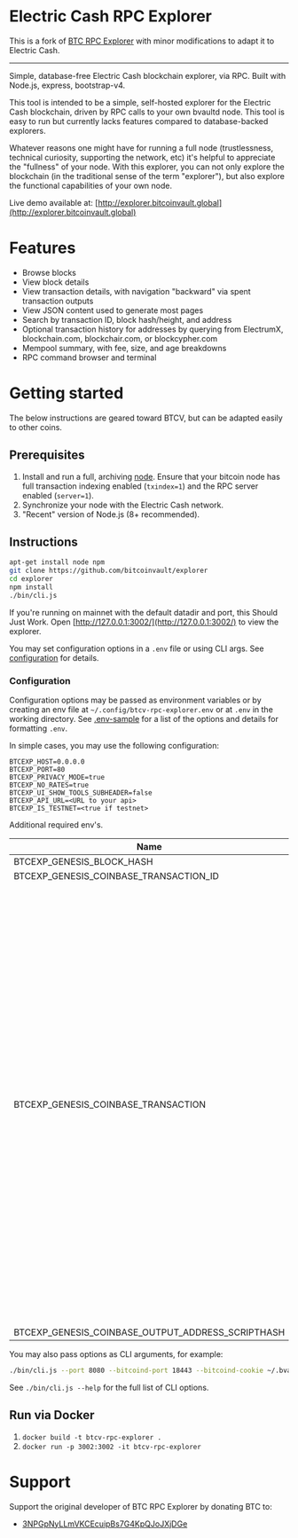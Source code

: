 # Electric Cash RPC Explorer

This is a fork of [BTC RPC Explorer](https://github.com/janoside/btc-rpc-explorer) with minor modifications to adapt it to Electric Cash.

---

Simple, database-free Electric Cash blockchain explorer, via RPC. Built with Node.js, express, bootstrap-v4.

This tool is intended to be a simple, self-hosted explorer for the Electric Cash blockchain, driven by RPC calls to your own bvaultd node. This tool is easy to run but currently lacks features compared to database-backed explorers.

Whatever reasons one might have for running a full node (trustlessness, technical curiosity, supporting the network, etc) it's helpful to appreciate the "fullness" of your node. With this explorer, you can not only explore the blockchain (in the traditional sense of the term "explorer"), but also explore the functional capabilities of your own node.

Live demo available at: [http://explorer.bitcoinvault.global](http://explorer.bitcoinvault.global)

# Features

* Browse blocks
* View block details
* View transaction details, with navigation "backward" via spent transaction outputs
* View JSON content used to generate most pages
* Search by transaction ID, block hash/height, and address
* Optional transaction history for addresses by querying from ElectrumX, blockchain.com, blockchair.com, or blockcypher.com
* Mempool summary, with fee, size, and age breakdowns
* RPC command browser and terminal

# Getting started

The below instructions are geared toward BTCV, but can be adapted easily to other coins.

## Prerequisites

1. Install and run a full, archiving [node](https://github.com/bitcoinvault/bitcoinvault/blob/master/INSTALL.md). Ensure that your bitcoin node has full transaction indexing enabled (`txindex=1`) and the RPC server enabled (`server=1`).
2. Synchronize your node with the Electric Cash network.
3. "Recent" version of Node.js (8+ recommended).

## Instructions

```bash
apt-get install node npm 
git clone https://github.com/bitcoinvault/explorer
cd explorer
npm install
./bin/cli.js
```

If you're running on mainnet with the default datadir and port, this Should Just Work.
Open [http://127.0.0.1:3002/](http://127.0.0.1:3002/) to view the explorer.

You may set configuration options in a `.env` file or using CLI args.
See [configuration](#configuration) for details.

### Configuration

Configuration options may be passed as environment variables
or by creating an env file at `~/.config/btcv-rpc-explorer.env`
or at `.env` in the working directory.
See [.env-sample](.env-sample) for a list of the options and details for formatting `.env`.

In simple cases, you may use the following configuration:

```
BTCEXP_HOST=0.0.0.0
BTCEXP_PORT=80
BTCEXP_PRIVACY_MODE=true
BTCEXP_NO_RATES=true
BTCEXP_UI_SHOW_TOOLS_SUBHEADER=false
BTCEXP_API_URL=<URL to your api>
BTCEXP_IS_TESTNET=<true if testnet>
```

Additional required env's.

| Name | Mainnet | Testnet | Notes |
| --- | --- | --- | --- |
| BTCEXP_GENESIS_BLOCK_HASH | `00000000a9811adc411f15a9c525d667ca467d83dc5461e2d7fc791d1d3926de` | `00000000d491a4c437cab521a329bb967c3a2bcb849a83a2c53f7f3c50179ab6` | Required |
| BTCEXP_GENESIS_COINBASE_TRANSACTION_ID | `d3133f9c8d4261f44fbd2a8029c56d5d97106adfef11c652d971796cc75dd967` | `d3133f9c8d4261f44fbd2a8029c56d5d97106adfef11c652d971796cc75dd967` | Required |
| BTCEXP_GENESIS_COINBASE_TRANSACTION | <pre lang="json">{<br>"in_active_chain": true,<br>"txid": <br>"d3133f9c8d4261f44fbd2a8029c56d5d97106adfef11c652d971796cc75dd967",<br>  "hash": <br>"d3133f9c8d4261f44fbd2a8029c56d5d97106adfef11c652d971796cc75dd967",<br>  "version": 1,<br>  "size": 189,<br>  "vsize": 189,<br>  "weight": 756,<br>  "locktime": 0,<br>  "vin": [<br>    {<br>      "coinbase": "04ffff001d4c575765276c6c2061696d20746f206d616b652063727970746f207472616e736665727320736f2063686561702028262066617374292074686174206f6e6c792074686520726963682077696c6c207573652062616e6b732e",<br>      "sequence": 4294967295<br>    }<br>  ],<br>  "vout": [<br>    {<br>      "value": 500.00000000,<br>      "n": 0,<br>      "scriptPubKey": {<br>        "asm": "021eeacfd38a03fa3eceea46694a2673f933348fa41a4633b5dffd7799154e26d9 OP_CHECKSIG",<br>        "hex": "21021eeacfd38a03fa3eceea46694a2673f933348fa41a4633b5dffd7799154e26d9ac",<br>        "type": "pubkey"<br>      }<br>    }<br>  ],<br>  "hex": "01000000010000000000000000000000000000000000000000000000000000000000000000ffffffff5e04ffff001d4c575765276c6c2061696d20746f206d616b652063727970746f207472616e736665727320736f2063686561702028262066617374292074686174206f6e6c792074686520726963682077696c6c207573652062616e6b732effffffff0100743ba40b0000002321021eeacfd38a03fa3eceea46694a2673f933348fa41a4633b5dffd7799154e26d9ac00000000",<br>  "blockhash": "00000000a9811adc411f15a9c525d667ca467d83dc5461e2d7fc791d1d3926de",<br>  "confirmations": 1,<br>  "time": 1608451200,<br>  "blocktime": 1608451200<br>}</pre> | <pre lang="json">{<br>  "in_active_chain": true,<br>  "txid": "d3133f9c8d4261f44fbd2a8029c56d5d97106adfef11c652d971796cc75dd967",<br>  "hash": "d3133f9c8d4261f44fbd2a8029c56d5d97106adfef11c652d971796cc75dd967",<br><br>  "version": 1,<br>  "size": 189,<br>  "vsize": 189,<br>  "weight": 756,<br>  "locktime": 0,<br>  "vin": [<br>    {<br>      "coinbase": "04ffff001d4c575765276c6c2061696d20746f206d616b652063727970746f207472616e736665727320736f2063686561702028262066617374292074686174206f6e6c792074686520726963682077696c6c207573652062616e6b732e",<br>      "sequence": 4294967295<br>    }<br>  ],<br>  "vout": [<br>    {<br>      "value": 500.00000000,<br>      "n": 0,<br>      "scriptPubKey": {<br>        "asm": "021eeacfd38a03fa3eceea46694a2673f933348fa41a4633b5dffd7799154e26d9 OP_CHECKSIG",<br>        "hex": "21021eeacfd38a03fa3eceea46694a2673f933348fa41a4633b5dffd7799154e26d9ac",<br>        "type": "pubkey"<br>      }<br>    }<br>  ],<br>  "hex": "01000000010000000000000000000000000000000000000000000000000000000000000000ffffffff5e04ffff001d4c575765276c6c2061696d20746f206d616b652063727970746f207472616e736665727320736f2063686561702028262066617374292074686174206f6e6c792074686520726963682077696c6c207573652062616e6b732effffffff0100743ba40b0000002321021eeacfd38a03fa3eceea46694a2673f933348fa41a4633b5dffd7799154e26d9ac00000000",<br>  "blockhash": "00000000d491a4c437cab521a329bb967c3a2bcb849a83a2c53f7f3c50179ab6",<br>  "confirmations": 2540,<br>  "time": 1600000200,<br>  "blocktime": 1600000200 <br>}</pre> | Required |
| BTCEXP_GENESIS_COINBASE_OUTPUT_ADDRESS_SCRIPTHASH | `cKFiFYWNGfo3heuLY8eSDzHtcRCnn7WVqk` | `eKwjB5zopa7RnpbmfEK2ecepkwVWM7nLCp` | Required |


You may also pass options as CLI arguments, for example:

```bash
./bin/cli.js --port 8080 --bitcoind-port 18443 --bitcoind-cookie ~/.bvault/regtest/.cookie
```

See `./bin/cli.js --help` for the full list of CLI options.

## Run via Docker

1. `docker build -t btcv-rpc-explorer .`
2. `docker run -p 3002:3002 -it btcv-rpc-explorer`

# Support

Support the original developer of BTC RPC Explorer by donating BTC to:

* [3NPGpNyLLmVKCEcuipBs7G4KpQJoJXjDGe](bitcoin:3NPGpNyLLmVKCEcuipBs7G4KpQJoJXjDGe)


